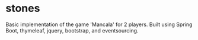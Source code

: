 # stones

Basic implementation of the game 'Mancala' for 2 players. Built using Spring Boot, thymeleaf, jquery, bootstrap, and eventsourcing. 
